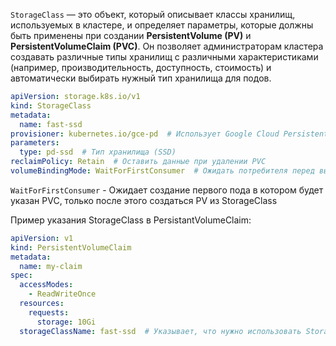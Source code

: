 `StorageClass` — это объект, который описывает классы хранилищ, используемых в кластере, и определяет параметры, которые должны быть применены при создании **PersistentVolume (PV)** и **PersistentVolumeClaim (PVC)**. Он позволяет администраторам кластера создавать различные типы хранилищ с различными характеристиками (например, производительность, доступность, стоимость) и автоматически выбирать нужный тип хранилища для подов.

```yaml
apiVersion: storage.k8s.io/v1
kind: StorageClass
metadata:
  name: fast-ssd
provisioner: kubernetes.io/gce-pd  # Использует Google Cloud Persistent Disk
parameters:
  type: pd-ssd  # Тип хранилища (SSD)
reclaimPolicy: Retain  # Оставить данные при удалении PVC
volumeBindingMode: WaitForFirstConsumer  # Ожидать потребителя перед выделением
```


`WaitForFirstConsumer` - Ожидает создание первого пода в котором будет указан PVC, только после этого создаться PV из StorageClass

Пример указания StorageClass в PersistantVolumeClaim:
```yaml
apiVersion: v1
kind: PersistentVolumeClaim
metadata:
  name: my-claim
spec:
  accessModes:
    - ReadWriteOnce
  resources:
    requests:
      storage: 10Gi
  storageClassName: fast-ssd  # Указывает, что нужно использовать StorageClass 'fast-ssd'
```